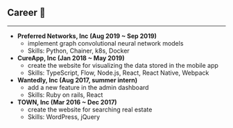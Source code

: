 ## Career 💼

<hr />

- **Preferred Networks, Inc (Aug 2019 ~ Sep 2019)**
  - implement graph convolutional neural network models
  - Skills: Python, Chainer, k8s, Docker
- **CureApp, Inc (Jan 2018 ~ May 2019)**
  - create the website for visualizing the data stored in the mobile app
  - Skills: TypeScript, Flow, Node.js, React, React Native, Webpack
- **Wantedly, Inc (Aug 2017, summer intern)**
  - add a new feature in the admin dashboard
  - Skills: Ruby on rails, React
- **TOWN, Inc (Mar 2016 ~ Dec 2017)**
  - create the website for searching real estate
  - Skills: WordPress, jQuery
